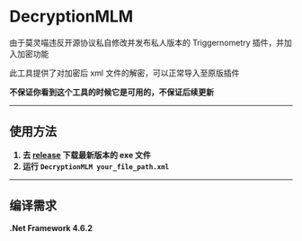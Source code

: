 ﻿# DecryptionMLM

由于莫灵喵违反开源协议私自修改并发布私人版本的 Triggernometry 插件，并加入加密功能

此工具提供了对加密后 xml 文件的解密，可以正常导入至原版插件

<b>不保证你看到这个工具的时候它是可用的，不保证后续更新<b/>

---

## 使用方法

1. 去 [release](https://github.com/Magic-Xin/DecryptionMLM/release) 下载最新版本的 exe 文件
2. 运行 `DecryptionMLM your_file_path.xml`

---

## 编译需求

.Net Framework 4.6.2